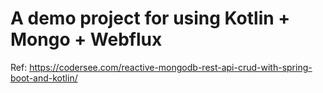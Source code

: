 # A demo project for using Kotlin + Mongo + Webflux
Ref: https://codersee.com/reactive-mongodb-rest-api-crud-with-spring-boot-and-kotlin/